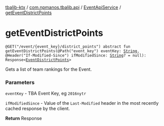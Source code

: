 [tbalib-ktx](../../index.md) / [com.npmanos.tbalib.api](../index.md) / [EventApiService](index.md) / [getEventDistrictPoints](./get-event-district-points.md)

# getEventDistrictPoints

`@GET("/event/{event_key}/district_points") abstract fun getEventDistrictPoints(@Path("event_key") eventKey: `[`String`](https://kotlinlang.org/api/latest/jvm/stdlib/kotlin/-string/index.html)`, @Header("If-Modified-Since") ifModifiedSince: `[`String`](https://kotlinlang.org/api/latest/jvm/stdlib/kotlin/-string/index.html)`? = null): Response<`[`EventDistrictPoints`](../../com.npmanos.tbalib.model/-event-district-points/index.md)`>`

Gets a list of team rankings for the Event.

### Parameters

`eventKey` - TBA Event Key, eg `2016nytr`

`ifModifiedSince` - Value of the `Last-Modified` header in the most recently cached response by the client.

**Return**
Response

